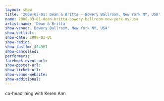 ```yaml
---
layout: show
title: '2008-03-01: Dean & Britta - Bowery Ballroom, New York NY, USA'
name: 2008-03-01-dean-britta-bowery-ballroom-new-york-ny-usa
artist-name: 'Dean & Britta'
show-venue: 'Bowery Ballroom, New York NY, USA'
show-setlist: 
show-date: 2008-03-01
show-radio: 
show-lastfm: 434907
show-cancelled: 
performers: 
facebook-event-url: 
show-poster-url: 
show-ticket-url: 
show-venue-website: 
show-additional: 
---
```


co-headlining with Keren Ann
